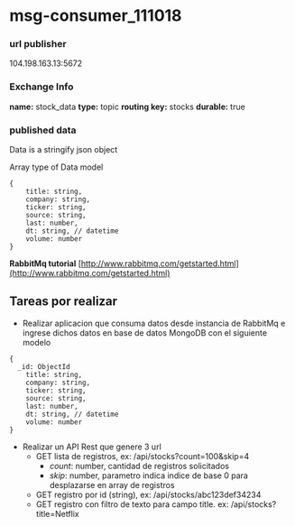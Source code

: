 # msg-consumer_111018
### url publisher

104.198.163.13:5672

### Exchange Info

**name:** stock_data
**type:** topic
**routing key:** stocks
**durable:** true

### published data

Data is a stringify json object

Array type of
Data model
```
{
	title: string,
	company: string,
	ticker: string,
	source: string,
	last: number,
	dt: string, // datetime
	volume: number
}
```
**RabbitMq tutorial**
[http://www.rabbitmq.com/getstarted.html](http://www.rabbitmq.com/getstarted.html)

## Tareas por realizar
- Realizar aplicacion que consuma datos desde instancia de RabbitMq e ingrese dichos datos en base de datos MongoDB con el siguiente modelo

```
{
  _id: ObjectId
	title: string,
	company: string,
	ticker: string,
	source: string,
	last: number,
	dt: string, // datetime
	volume: number
}
```
- Realizar un API Rest que genere 3 url
  - GET lista de registros, ex: /api/stocks?count=100&skip=4
    - *count*: number, cantidad de registros solicitados
    - *skip*: number, parametro indica indice de base 0 para desplazarse en array de registros
  - GET registro por id (string), ex: /api/stocks/abc123def34234
  - GET registro con filtro de texto para campo title. ex: /api/stocks?title=Netflix
